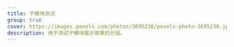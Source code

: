 ```yaml
---
title: 子模块测试
group: true
cover: https://images.pexels.com/photos/3695238/pexels-photo-3695238.jpeg?auto=compress&cs=tinysrgb&dpr=3&h=750&w=1260
description: 用于测试子模块展示效果的分组。
---
```

